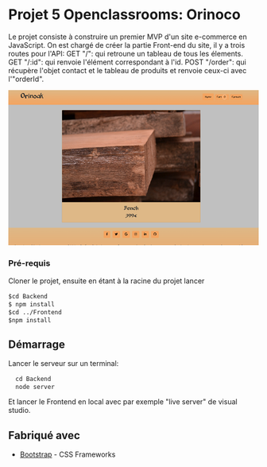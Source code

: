 # Projet 5 Openclassrooms: Orinoco

Le projet consiste à construire un premier MVP d'un site e-commerce en JavaScript.
On est chargé de créer la partie Front-end du site, il y a trois routes pour l'API:
GET "/": qui retroune un tableau de tous les élements.
GET "/:id": qui renvoie l'élément correspondant à l'id.
POST "/order": qui récupère l'objet contact et le tableau de produits et renvoie ceux-ci avec l'"orderId".

<p align="center">
<img src="./Frontend/Images/readme_image.png">
</p>

### Pré-requis

Cloner le projet,
ensuite en étant à la racine du projet  lancer

```
$cd Backend
$ npm install
$cd ../Frontend
$npm install

```

## Démarrage
Lancer le serveur sur un terminal:

```
  cd Backend
  node server
```
Et lancer le Frontend en local avec par exemple "live server" de visual studio.

## Fabriqué avec

* [Bootstrap](https://getbootstrap.com/) - CSS Frameworks






